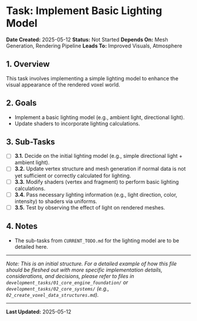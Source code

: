 # Task: Implement Basic Lighting Model

**Date Created:** 2025-05-12
**Status:** Not Started
**Depends On:** Mesh Generation, Rendering Pipeline
**Leads To:** Improved Visuals, Atmosphere

## 1. Overview
This task involves implementing a simple lighting model to enhance the visual appearance of the rendered voxel world.

## 2. Goals
*   Implement a basic lighting model (e.g., ambient light, directional light).
*   Update shaders to incorporate lighting calculations.

## 3. Sub-Tasks
*   [ ] **3.1.** Decide on the initial lighting model (e.g., simple directional light + ambient light).
*   [ ] **3.2.** Update vertex structure and mesh generation if normal data is not yet sufficient or correctly calculated for lighting.
*   [ ] **3.3.** Modify shaders (vertex and fragment) to perform basic lighting calculations.
*   [ ] **3.4.** Pass necessary lighting information (e.g., light direction, color, intensity) to shaders via uniforms.
*   [ ] **3.5.** Test by observing the effect of light on rendered meshes.

## 4. Notes
*   The sub-tasks from `CURRENT_TODO.md` for the lighting model are to be detailed here.

---
*Note: This is an initial structure. For a detailed example of how this file should be fleshed out with more specific implementation details, considerations, and decisions, please refer to files in `development_tasks/01_core_engine_foundation/` or `development_tasks/02_core_systems/` (e.g., `02_create_voxel_data_structures.md`).*

---
**Last Updated:** 2025-05-12
